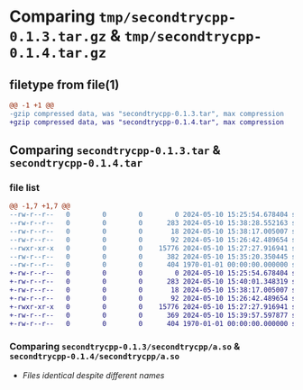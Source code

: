 # Comparing `tmp/secondtrycpp-0.1.3.tar.gz` & `tmp/secondtrycpp-0.1.4.tar.gz`

## filetype from file(1)

```diff
@@ -1 +1 @@
-gzip compressed data, was "secondtrycpp-0.1.3.tar", max compression
+gzip compressed data, was "secondtrycpp-0.1.4.tar", max compression
```

## Comparing `secondtrycpp-0.1.3.tar` & `secondtrycpp-0.1.4.tar`

### file list

```diff
@@ -1,7 +1,7 @@
--rw-r--r--   0        0        0        0 2024-05-10 15:25:54.678404 secondtrycpp-0.1.3/README.md
--rw-r--r--   0        0        0      283 2024-05-10 15:38:28.552163 secondtrycpp-0.1.3/pyproject.toml
--rw-r--r--   0        0        0       18 2024-05-10 15:38:17.005007 secondtrycpp-0.1.3/secondtrycpp/__init__.py
--rw-r--r--   0        0        0       92 2024-05-10 15:26:42.489654 secondtrycpp-0.1.3/secondtrycpp/a.cpp
--rwxr-xr-x   0        0        0    15776 2024-05-10 15:27:27.916941 secondtrycpp-0.1.3/secondtrycpp/a.so
--rw-r--r--   0        0        0      382 2024-05-10 15:35:20.350445 secondtrycpp-0.1.3/secondtrycpp/b.py
--rw-r--r--   0        0        0      404 1970-01-01 00:00:00.000000 secondtrycpp-0.1.3/PKG-INFO
+-rw-r--r--   0        0        0        0 2024-05-10 15:25:54.678404 secondtrycpp-0.1.4/README.md
+-rw-r--r--   0        0        0      283 2024-05-10 15:40:01.348319 secondtrycpp-0.1.4/pyproject.toml
+-rw-r--r--   0        0        0       18 2024-05-10 15:38:17.005007 secondtrycpp-0.1.4/secondtrycpp/__init__.py
+-rw-r--r--   0        0        0       92 2024-05-10 15:26:42.489654 secondtrycpp-0.1.4/secondtrycpp/a.cpp
+-rwxr-xr-x   0        0        0    15776 2024-05-10 15:27:27.916941 secondtrycpp-0.1.4/secondtrycpp/a.so
+-rw-r--r--   0        0        0      369 2024-05-10 15:39:57.597877 secondtrycpp-0.1.4/secondtrycpp/b.py
+-rw-r--r--   0        0        0      404 1970-01-01 00:00:00.000000 secondtrycpp-0.1.4/PKG-INFO
```

### Comparing `secondtrycpp-0.1.3/secondtrycpp/a.so` & `secondtrycpp-0.1.4/secondtrycpp/a.so`

 * *Files identical despite different names*

